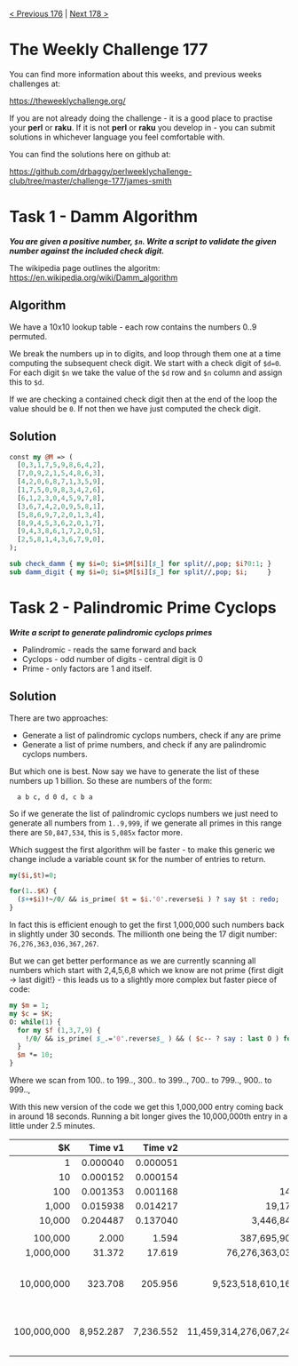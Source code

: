 [< Previous 176](https://github.com/drbaggy/perlweeklychallenge-club/tree/master/challenge-176/james-smith) |
[Next 178 >](https://github.com/drbaggy/perlweeklychallenge-club/tree/master/challenge-178/james-smith)

# The Weekly Challenge 177

You can find more information about this weeks, and previous weeks challenges at:

  https://theweeklychallenge.org/

If you are not already doing the challenge - it is a good place to practise your
**perl** or **raku**. If it is not **perl** or **raku** you develop in - you can
submit solutions in whichever language you feel comfortable with.

You can find the solutions here on github at:

https://github.com/drbaggy/perlweeklychallenge-club/tree/master/challenge-177/james-smith

# Task 1 - Damm Algorithm

***You are given a positive number, `$n`.  Write a script to validate the given number against the included check digit.***

The wikipedia page outlines the algoritm: https://en.wikipedia.org/wiki/Damm_algorithm

## Algorithm

We have a 10x10 lookup table - each row contains the numbers 0..9 permuted.

We break the numbers up in to digits, and loop through them one at a time computing the subsequent check digit. We start with a check digit of `$d=0`.
For each digit `$n` we take the value of the `$d` row and `$n` column and assign this to `$d`.

If we are checking a contained check digit then at the end of the loop the value should be `0`. If not then we have just computed the check digit.

## Solution

```perl
const my @M => (
  [0,3,1,7,5,9,8,6,4,2],
  [7,0,9,2,1,5,4,8,6,3],
  [4,2,0,6,8,7,1,3,5,9],
  [1,7,5,0,9,8,3,4,2,6],
  [6,1,2,3,0,4,5,9,7,8],
  [3,6,7,4,2,0,9,5,8,1],
  [5,8,6,9,7,2,0,1,3,4],
  [8,9,4,5,3,6,2,0,1,7],
  [9,4,3,8,6,1,7,2,0,5],
  [2,5,8,1,4,3,6,7,9,0],
);

sub check_damm { my $i=0; $i=$M[$i][$_] for split//,pop; $i?0:1; }
sub damm_digit { my $i=0; $i=$M[$i][$_] for split//,pop; $i;     }
```

# Task 2 - Palindromic Prime Cyclops

***Write a script to generate palindromic cyclops primes***

 * Palindromic - reads the same forward and back
 * Cyclops - odd number of digits - central digit is 0
 * Prime - only factors are 1 and itself.

## Solution

There are two approaches:

 * Generate a list of palindromic cyclops numbers, check if any are prime
 * Generate a list of prime numbers, and check if any are palindromic cyclops numbers.

But which one is best. Now say we have to generate the list of these numbers up 1 billion. So these are numbers of the form:

```
  a b c, d 0 d, c b a
```

So if we generate the list of palindromic cyclops numbers we just need to generate all numbers from `1..9,999`, if we generate all primes in this range there are `50,847,534`, this is `5,085x` factor more.

Which suggest the first algorithm will be faster - to make this generic we change include a variable count `$K` for the number of entries to return.

```perl
my($i,$t)=0;

for(1..$K) {
  ($++$i)!~/0/ && is_prime( $t = $i.'0'.reverse$i ) ? say $t : redo;
}
```

In fact this is efficient enough to get the first 1,000,000 such numbers back in slightly under 30 seconds. The millionth one being the 17 digit number: `76,276,363,036,367,267`.

But we can get better performance as we are currently scanning all numbers which start with 2,4,5,6,8 which we know are not prime {first digit -> last digit!} - this leads us to a slightly more complex but faster piece of code:

```perl
my $m = 1;
my $c = $K;
O: while(1) {
  for my $f (1,3,7,9) {
    !/0/ && is_prime( $_.='0'.reverse$_ ) && ( $c-- ? say : last O ) for $f*$m .. ($f+1)*$m-1;
  }
  $m *= 10;
}
```
Where we scan from 100.. to 199.., 300.. to 399.., 700.. to 799.., 900.. to 999.., 

With this new version of the code we get this 1,000,000 entry coming back in around 18 seconds. Running a bit longer gives the 10,000,000th entry in a little under 2.5 minutes.

| $K          | Time v1   | Time v2   | $Kth value                     | Notes                         |
| ----------: | --------: | --------: | -----------------------------: | ----------------------------- |
|           1 |  0.000040 |  0.000051 |                            101 |                               |
|          10 |  0.000152 |  0.000154 |                      1,120,211 |                               |
|         100 |  0.001353 |  0.001168 |                    146,505,641 |                               |
|       1,000 |  0.015938 |  0.014217 |                 19,178,087,191 |                               |
|      10,000 |  0.204487 |  0.137040 |              3,446,840,486,443 |                               |
|             |           |           |                                |                               |
|     100,000 |     2.000 |     1.594 |            387,695,909,596,783 |                               |
|   1,000,000 |    31.372 |    17.619 |         76,276,363,036,367,267 |                               |
|  10,000,000 |   323.708 |   205.956 |      9,523,518,610,168,153,259 | ~ 5.5 minutes / ~ 3.5 minutes |
| 100,000,000 | 8,952.287 | 7,236.552 | 11,459,314,276,067,241,395,411 | ~ 2.5 hours / ~ 2 hours       |
